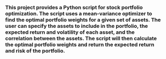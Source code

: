 ### This project provides a Python script for stock portfolio optimization. The script uses a mean-variance optimizer to find the optimal portfolio weights for a given set of assets. The user can specify the assets to include in the portfolio, the expected return and volatility of each asset, and the correlation between the assets. The script will then calculate the optimal portfolio weights and return the expected return and risk of the portfolio.
